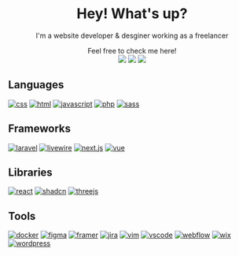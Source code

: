 <h1 align="center"> Hey! What's up? </h1>
<!-- <img style="width: 30px; height: 30px" src="https://raw.githubusercontent.com/r-ayaay/r-ayaay/main/wave.gif" > -->


<div align="center">
  
  I'm a website developer & desginer working as a freelancer<br>
  
  Feel free to check me here!<br>
  <a target="_blank" href="https://www.linkedin.com/in/raya-ay/">![](http://img.shields.io/badge/linkedin-0A66C2?style=for-the-badge&logo=linkedin&logoColor=white)</a>
  <a target="_blank" href="https://www.onlinejobs.ph/jobseekers/info/3340086">![](https://img.shields.io/badge/onlinejobs.ph-08456d?style=for-the-badge)</a>
  <a target="_blank" href="https://www.upwork.com/freelancers/~0113dd4c063563ba2b">![](https://img.shields.io/badge/upwork-6FDA44?style=for-the-badge&logo=upwork&logoColor=white)</a>
  
</div>

## Languages
[![css](http://img.shields.io/badge/-css-1572B6?style=for-the-badge&logo=css3&logoColor=white)]()
[![html](http://img.shields.io/badge/-html-E34F26?style=for-the-badge&logo=html5&logoColor=white)]()
[![javascript](https://img.shields.io/badge/-javascript-gold?style=for-the-badge&logo=javascript&logoColor=black)]()
[![php](http://img.shields.io/badge/-php-777BB4?style=for-the-badge&logo=php&logoColor=white)]()
[![sass](http://img.shields.io/badge/-sass-CC6699?style=for-the-badge&logo=sass&logoColor=white)]()

## Frameworks 
[![laravel](http://img.shields.io/badge/-laravel-171923?style=for-the-badge&logo=laravel)]()
[![livewire](http://img.shields.io/badge/-livewire-4E56A6?style=for-the-badge&logo=livewire&logoColor=pink)]()
[![next.js](http://img.shields.io/badge/-next.js-black?style=for-the-badge&logo=nextdotjs&logoColor=white)]()
[![vue](http://img.shields.io/badge/-vue-3a4f63?style=for-the-badge&logo=vuedotjs&logoColor=#4FC08D)]()

## Libraries
[![react](http://img.shields.io/badge/-react-61DAFB?style=for-the-badge&logo=react&logoColor=black)]()
[![shadcn](http://img.shields.io/badge/-shadcn/ui-black?style=for-the-badge&logo=shadcnui&logoColor=white)]()
[![threejs](http://img.shields.io/badge/-three.js-black?style=for-the-badge&logo=threedotjs&logoColor=white)]()


## Tools
[![docker](http://img.shields.io/badge/-docker-2496ED?style=for-the-badge&logo=docker&logoColor=white)]()
[![figma](http://img.shields.io/badge/-figma-F24E1E?style=for-the-badge&logo=figma&logoColor=white)]()
[![framer](http://img.shields.io/badge/-framer-0055FF?style=for-the-badge&logo=figma&logoColor=white)]()
[![jira](http://img.shields.io/badge/-jira-0052CC?style=for-the-badge&logo=jirasoftware&logoColor=white)]()
[![vim](http://img.shields.io/badge/-vim-019733?style=for-the-badge&logo=vim&logoColor=white)]()
[![vscode](http://img.shields.io/badge/-vs%20code-007ACC?style=for-the-badge&logo=visualstudiocode&logoColor=white)]()
[![webflow](http://img.shields.io/badge/-webflow-146EF5?style=for-the-badge&logo=webflow&logoColor=white)]()
[![wix](http://img.shields.io/badge/-wix-0C6EFC?style=for-the-badge&logo=wix&logoColor=white)]()
[![wordpress](http://img.shields.io/badge/-wordpress-21759B?style=for-the-badge&logo=wordpress&logoColor=white)]()

<!--
**r-ayaay/r-ayaay** is a ✨ _special_ ✨ repository because its `README.md` (this file) appears on your GitHub profile.

Here are some ideas to get you started:

- 🔭 I’m currently working on ...
- 🌱 I’m currently learning ...
- 👯 I’m looking to collaborate on ...
- 🤔 I’m looking for help with ...
- 💬 Ask me about ...
- 📫 How to reach me: ...
- 😄 Pronouns: ...
- ⚡ Fun fact: ...
-->

